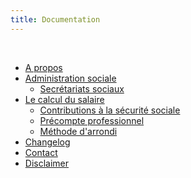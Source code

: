 ```yaml
---
title: Documentation
---
```


<br />

- [A propos](/pages/fr/about.md)
- [Administration sociale](/pages/fr/documentation/social.md)
  - [Secrétariats sociaux](/pages/fr/documentation/secretariats.md)
- [Le calcul du salaire](/pages/fr/documentation/computation.md)
  - [Contributions à la sécurité sociale](/fr/documentation/computation/contribution)
  - [Précompte professionnel](/fr/documentation/computation/tax)
  - [Méthode d'arrondi](/fr/documentation/computation/rounding)
- [Changelog](/pages/changelog.md)
- [Contact](/pages/fr/contact.md)
- [Disclaimer](/pages/fr/disclaimer.md)

<br />
<br />

